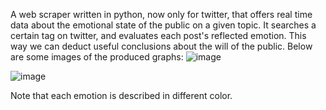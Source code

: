 A web scraper written in python, now only for twitter, that offers real time data about the emotional state of the public on a given topic.
It searches a certain tag on twitter, and evaluates each post's reflected emotion. This way we can deduct useful conclusions about the will of the public.
Below are some images of the produced graphs:
![image](https://user-images.githubusercontent.com/19637856/149851841-6b04071c-1aaa-45d1-87cc-859cbe4401ca.png)

![image](https://user-images.githubusercontent.com/19637856/149851736-2a3f09b9-92ff-41bb-a44e-6c55bcb23ef5.png)

Note that each emotion is described in different color.
